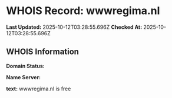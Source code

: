 # WHOIS Record: wwwregima.nl

**Last Updated:** 2025-10-12T03:28:55.696Z
**Checked At:** 2025-10-12T03:28:55.696Z

## WHOIS Information

**Domain Status:** 

**Name Server:** 

**text:** wwwregima.nl is free


